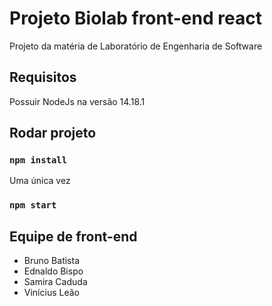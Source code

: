 # Projeto Biolab front-end react

Projeto da matéria de Laboratório de Engenharia de Software

## Requisitos

Possuir NodeJs na versão 14.18.1

## Rodar projeto
### `npm install`
Uma única vez

### `npm start`

## Equipe de front-end

- Bruno Batista
- Ednaldo Bispo
- Samira Caduda
- Vinícius Leão